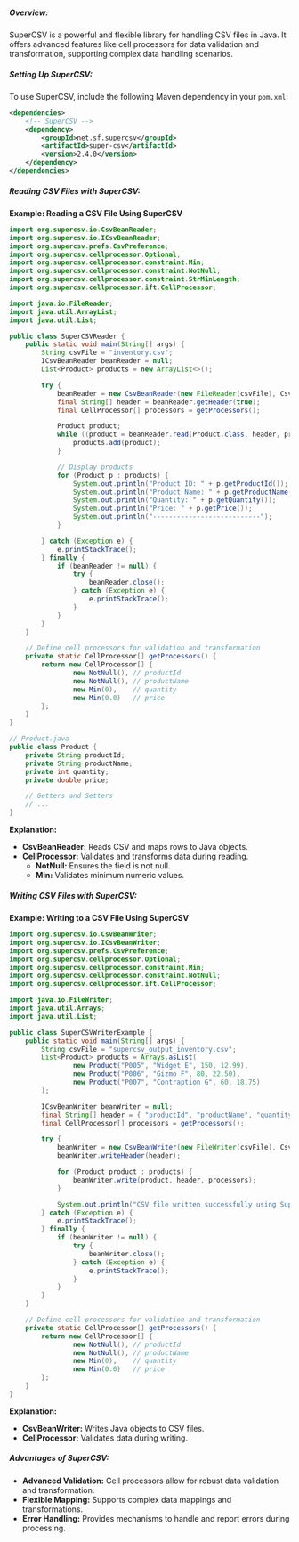 ##### **Overview:**
SuperCSV is a powerful and flexible library for handling CSV files in Java. It offers advanced features like cell processors for data validation and transformation, supporting complex data handling scenarios.
##### **Setting Up SuperCSV:**
To use SuperCSV, include the following Maven dependency in your `pom.xml`:
```xml
<dependencies>
    <!-- SuperCSV -->
    <dependency>
        <groupId>net.sf.supercsv</groupId>
        <artifactId>super-csv</artifactId>
        <version>2.4.0</version>
    </dependency>
</dependencies>
```
##### **Reading CSV Files with SuperCSV:**

**Example: Reading a CSV File Using SuperCSV**
```java
import org.supercsv.io.CsvBeanReader;
import org.supercsv.io.ICsvBeanReader;
import org.supercsv.prefs.CsvPreference;
import org.supercsv.cellprocessor.Optional;
import org.supercsv.cellprocessor.constraint.Min;
import org.supercsv.cellprocessor.constraint.NotNull;
import org.supercsv.cellprocessor.constraint.StrMinLength;
import org.supercsv.cellprocessor.ift.CellProcessor;

import java.io.FileReader;
import java.util.ArrayList;
import java.util.List;

public class SuperCSVReader {
    public static void main(String[] args) {
        String csvFile = "inventory.csv";
        ICsvBeanReader beanReader = null;
        List<Product> products = new ArrayList<>();

        try {
            beanReader = new CsvBeanReader(new FileReader(csvFile), CsvPreference.STANDARD_PREFERENCE);
            final String[] header = beanReader.getHeader(true);
            final CellProcessor[] processors = getProcessors();

            Product product;
            while ((product = beanReader.read(Product.class, header, processors)) != null) {
                products.add(product);
            }

            // Display products
            for (Product p : products) {
                System.out.println("Product ID: " + p.getProductId());
                System.out.println("Product Name: " + p.getProductName());
                System.out.println("Quantity: " + p.getQuantity());
                System.out.println("Price: " + p.getPrice());
                System.out.println("---------------------------");
            }

        } catch (Exception e) {
            e.printStackTrace();
        } finally {
            if (beanReader != null) {
                try {
                    beanReader.close();
                } catch (Exception e) {
                    e.printStackTrace();
                }
            }
        }
    }

    // Define cell processors for validation and transformation
    private static CellProcessor[] getProcessors() {
        return new CellProcessor[] {
                new NotNull(), // productId
                new NotNull(), // productName
                new Min(0),    // quantity
                new Min(0.0)   // price
        };
    }
}

// Product.java
public class Product {
    private String productId;
    private String productName;
    private int quantity;
    private double price;

    // Getters and Setters
    // ...
}
```
**Explanation:**
- **CsvBeanReader:** Reads CSV and maps rows to Java objects.
- **CellProcessor:** Validates and transforms data during reading.
    - **NotNull:** Ensures the field is not null.
    - **Min:** Validates minimum numeric values.
##### **Writing CSV Files with SuperCSV:**

**Example: Writing to a CSV File Using SuperCSV**
```java
import org.supercsv.io.CsvBeanWriter;
import org.supercsv.io.ICsvBeanWriter;
import org.supercsv.prefs.CsvPreference;
import org.supercsv.cellprocessor.Optional;
import org.supercsv.cellprocessor.constraint.Min;
import org.supercsv.cellprocessor.constraint.NotNull;
import org.supercsv.cellprocessor.ift.CellProcessor;

import java.io.FileWriter;
import java.util.Arrays;
import java.util.List;

public class SuperCSVWriterExample {
    public static void main(String[] args) {
        String csvFile = "supercsv_output_inventory.csv";
        List<Product> products = Arrays.asList(
                new Product("P005", "Widget E", 150, 12.99),
                new Product("P006", "Gizmo F", 80, 22.50),
                new Product("P007", "Contraption G", 60, 18.75)
        );

        ICsvBeanWriter beanWriter = null;
        final String[] header = { "productId", "productName", "quantity", "price" };
        final CellProcessor[] processors = getProcessors();

        try {
            beanWriter = new CsvBeanWriter(new FileWriter(csvFile), CsvPreference.STANDARD_PREFERENCE);
            beanWriter.writeHeader(header);

            for (Product product : products) {
                beanWriter.write(product, header, processors);
            }

            System.out.println("CSV file written successfully using SuperCSV.");
        } catch (Exception e) {
            e.printStackTrace();
        } finally {
            if (beanWriter != null) {
                try {
                    beanWriter.close();
                } catch (Exception e) {
                    e.printStackTrace();
                }
            }
        }
    }

    // Define cell processors for validation and transformation
    private static CellProcessor[] getProcessors() {
        return new CellProcessor[] {
                new NotNull(), // productId
                new NotNull(), // productName
                new Min(0),    // quantity
                new Min(0.0)   // price
        };
    }
}
```
**Explanation:**
- **CsvBeanWriter:** Writes Java objects to CSV files.
- **CellProcessor:** Validates data during writing.

##### **Advantages of SuperCSV:**
- **Advanced Validation:** Cell processors allow for robust data validation and transformation.
- **Flexible Mapping:** Supports complex data mappings and transformations.
- **Error Handling:** Provides mechanisms to handle and report errors during processing.